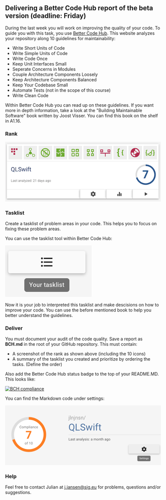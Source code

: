 ## Delivering a Better Code Hub report of the beta version (deadline: Friday)

During the last week you will work on improving the quality of your code. To guide you with this task, you use [Better Code Hub](https://www.bettercodehub.com). This website analyzes your repository along 10 guidelines for maintainability:

- Write Short Units of Code
- Write Simple Units of Code
- Write Code Once
- Keep Unit Interfaces Small
- Seperate Concerns in Modules
- Couple Architecture Components Loosely
- Keep Architecture Components Balanced
- Keep Your Codebase Small
- Automate Tests (not in the scope of this course)
- Write Clean Code

Within Better Code Hub you can read up on these guidelines. If you want more in depth information, take a look at the "Building Maintainable Software" book written by Joost Visser. You can find this book on the shelf in A1.16.

### Rank

![BCH Grade](grade.png)

### Tasklist

Create a tasklist of problem areas in your code. This helps you to focus on fixing these problem areas. 

You can use the tasklist tool within Better Code Hub:

![BCH Tasklist](tasklist.png)

Now it is your job to interpreted this tasklist and make descisions on how to improve your code. You can use the before mentioned book to help you better understand the guidelines. 

### Deliver

You must document your audit of the code quality. Save a report as **BCH.md** in the root of your GitHub repository. This must contain:

- A screenshot of the rank as shown above (including the 10 icons)
- A summary of the tasklist you created and prioritize by ordering the tasks. (Define the order)

Also add the Better Code Hub status badge to the top of your README.MD. This looks like:

[![BCH compliance](https://bettercodehub.com/edge/badge/jlnjnsn/QLSwift)](https://bettercodehub.com)

You can find the Markdown code under settings:

![BCH Settings](settings.png)

### Help

Feel free to contact Julian at [j.jansen@sig.eu](mailto:j.jansen@sig.eu) for problems, questions and/or suggestions. 